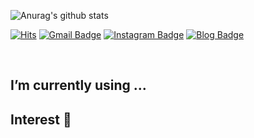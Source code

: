 ![Anurag's github stats](https://github-readme-stats.vercel.app/api?username=YUB0M&show_icons=true)

[![Hits](https://hits.seeyoufarm.com/api/count/incr/badge.svg?url=https%3A%2F%2Fgithub.com%2Fchajuhui123&count_bg=%23FFD5D5&title_bg=%23FF7575&icon=&icon_color=%23E7E7E7&title=VISIT&edge_flat=false)](https://hits.seeyoufarm.com)
[![Gmail Badge](https://img.shields.io/badge/Gmail-d14836?style=flat-square&logo=Gmail&logoColor=white&link=mailto:yubom.dev@gmail.com)](mailto:yubom.dev@gmail.com)
[![Instagram Badge](https://img.shields.io/badge/-Instagram-dd2a7b?style=flat-square&logo=instagram&logoColor=white&link=https://www.instagram.com/yu_spring/)](https://www.instagram.com/yu_spring/) 
[![Blog Badge](http://img.shields.io/badge/-Blog-brightgreen?style=flat-square&logo=FF5722&link=https://blog.naver.com/uueni)](https://blog.naver.com/uueni)

<br>

## I’m currently using ...


## Interest 👀
